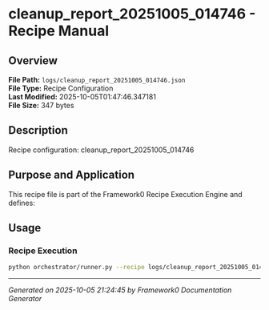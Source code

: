 # cleanup_report_20251005_014746 - Recipe Manual

## Overview
**File Path:** `logs/cleanup_report_20251005_014746.json`  
**File Type:** Recipe Configuration  
**Last Modified:** 2025-10-05T01:47:46.347181  
**File Size:** 347 bytes  

## Description
Recipe configuration: cleanup_report_20251005_014746

## Purpose and Application
This recipe file is part of the Framework0 Recipe Execution Engine and defines:

## Usage

### Recipe Execution
```bash
python orchestrator/runner.py --recipe logs/cleanup_report_20251005_014746.json
```


---
*Generated on 2025-10-05 21:24:45 by Framework0 Documentation Generator*

